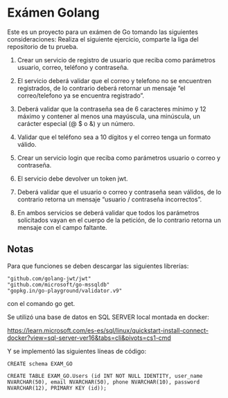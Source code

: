 # Exámen Golang

Este es un proyecto para un exámen de Go tomando las siguientes consideraciones:
Realiza el siguiente ejercicio, comparte la liga del repositorio de tu prueba. 

1. Crear un servicio de registro de usuario que reciba como parámetros usuario, correo,
teléfono y contraseña.

2. El servicio deberá validar que el correo y telefono no se encuentren registrados, de lo
contrario deberá retornar un mensaje “el correo/telefono ya se encuentra registrado”.

3. Deberá validar que la contraseña sea de 6 caracteres mínimo y 12 máximo y contener
al menos una mayúscula, una minúscula, un carácter especial (@ $ o &) y un número.

4. Validar que el teléfono sea a 10 dígitos y el correo tenga un formato válido.

5. Crear un servicio login que reciba como parámetros usuario o correo y contraseña.

6. El servicio debe devolver un token jwt.

7. Deberá validar que el usuario o correo y contraseña sean válidos, de lo contrario
retorna un mensaje “usuario / contraseña incorrectos”.

8. En ambos servicios se deberá validar que todos los parámetros solicitados vayan en el
cuerpo de la petición, de lo contrario retorna un mensaje con el campo faltante.




## Notas

Para que funciones se deben descargar las siguientes librerías:

	"github.com/golang-jwt/jwt"
	"github.com/microsoft/go-mssqldb"
	"gopkg.in/go-playground/validator.v9"

con el comando go get.

Se utilizó una base de datos en SQL SERVER local montada en docker:

https://learn.microsoft.com/es-es/sql/linux/quickstart-install-connect-docker?view=sql-server-ver16&tabs=cli&pivots=cs1-cmd


Y se implementó las siguientes líneas de código:

```
CREATE schema EXAM_GO

CREATE TABLE EXAM_GO.Users (id INT NOT NULL IDENTITY, user_name NVARCHAR(50), email NVARCHAR(50), phone NVARCHAR(10), password NVARCHAR(12), PRIMARY KEY (id));
```